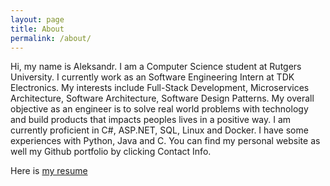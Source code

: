 ```yaml
---
layout: page
title: About
permalink: /about/
---
```


Hi, my name is Aleksandr. I am a Computer Science student at Rutgers University. I currently work as an Software Engineering Intern at TDK Electronics. My interests include Full-Stack Development, Microservices Architecture, Software Architecture, Software Design Patterns. My overall objective as an engineer is to solve real world problems with technology and build products that impacts peoples lives in a positive way. I am currently proficient in C#, ASP.NET, SQL, Linux and Docker. I have some experiences with Python, Java and C. You can find my personal website as well my Github portfolio by clicking Contact Info. 

Here is <a href="/resume/Resume.pdf">my resume</a><br />




